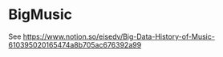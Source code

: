 # BigMusic

See https://www.notion.so/eisedv/Big-Data-History-of-Music-610395020165474a8b705ac676392a99

